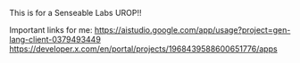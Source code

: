This is for a Senseable Labs UROP!!

Important links for me: 
https://aistudio.google.com/app/usage?project=gen-lang-client-0379493449
https://developer.x.com/en/portal/projects/1968439588600651776/apps
